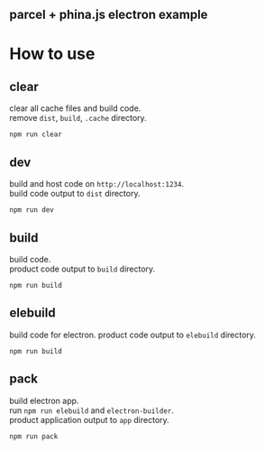 parcel + phina.js electron example
---

# How to use

## clear

clear all cache files and build code.  
remove `dist`, `build`, `.cache` directory.

```
npm run clear
```

## dev

build and host code on `http://localhost:1234`.  
build code output to `dist` directory.

```
npm run dev
```

## build

build code.  
product code output to `build` directory.

```
npm run build
```

## elebuild

build code for electron.
product code output to `elebuild` directory.

```
npm run build
```

## pack

build electron app.  
run `npm run elebuild` and `electron-builder`.  
product application output to `app` directory.

```
npm run pack
```
